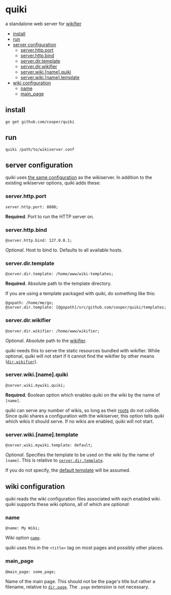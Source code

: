 # quiki

a standalone web server for [wikifier](https://github.com/cooper/wikifier)

* [install](#install)
* [run](#run)
* [server configuration](#server-configuration)
  * [server\.http\.port](#serverhttpport)
  * [server\.http\.bind](#serverhttpbind)
  * [server\.dir\.template](#serverdirtemplate)
  * [server\.dir\.wikifier](#serverdirwikifier)
  * [server\.wiki\.[name]\.quiki](#serverwikinamequiki)
  * [server\.wiki\.[name]\.template](#serverwikinametemplate)
* [wiki configuration](#wiki-configuration)
  * [name](#name)
  * [main\_page](#main_page)

## install

```
go get github.com/cooper/quiki
```

## run

```
quiki /path/to/wikiserver.conf
```

## server configuration

quiki uses
[the same configuration](https://github.com/cooper/wikifier/blob/master/doc/configuration.md#wikifierserver-options)
as the wikiserver. In addition to the existing wikiserver options, quiki adds these:

### server.http.port

```
server.http.port: 8080;
```

__Required__. Port to run the HTTP server on.

### server.http.bind

```
@server.http.bind: 127.0.0.1;
```

_Optional_. Host to bind to. Defaults to all available hosts.

### server.dir.template

```
@server.dir.template: /home/www/wiki-templates;
```

__Required__. Absolute path to the template directory.

If you are using a template packaged with quiki, do something like this:
```
@gopath: /home/me/go;
@server.dir.template: [@gopath]/src/github.com/cooper/quiki/templates;
```

### server.dir.wikifier

```
@server.dir.wikifier: /home/www/wikifier;
```

_Optional_. Absolute path to the [wikifier](https://github.com/cooper/wikifier).

quiki needs this to serve the static resources bundled with wikifier. While
optional, quiki will not start if it cannot find the wikifier by other means
([`dir.wikifier`](https://github.com/cooper/wikifier/blob/master/doc/configuration.md#dir)).


### server.wiki.[name].quiki

```
@server.wiki.mywiki.quiki;
```

__Required__. Boolean option which enables quiki on the wiki by the name of
`[name]`.

quiki can serve any number of wikis, so long as their
[roots](https://github.com/cooper/wikifier/blob/master/doc/configuration.md#root)
do not collide. Since quiki shares a configuration with the wikiserver, this
option tells quiki which wikis it should serve. If no wikis are enabled, quiki
will not start.

### server.wiki.[name].template

```
@server.wiki.mywiki.template: default;
```

_Optional_. Specifies the template to be used on the wiki by the name of
`[name]`. This is relative to [`server.dir.template`](#serverwikinametemplate).

If you do not specify, the [default template](templates/default) will be
assumed.

## wiki configuration

quiki reads the wiki configuration files associated with each enabled wiki.
quiki supports these wiki options, all of which are _optional_:

### name

```
@name: My Wiki;
```

Wiki option
[`name`](https://github.com/cooper/wikifier/blob/master/doc/configuration.md#name).

quiki uses this in the `<title>` tag on most pages and possibly other places.

### main_page

```
@main_page: some_page;
```

Name of the main page. This should not be the page's title but rather a
filename, relative to [`dir.page`](https://github.com/cooper/wikifier/blob/master/doc/configuration.md#dir).
The `.page` extension is not necessary.
